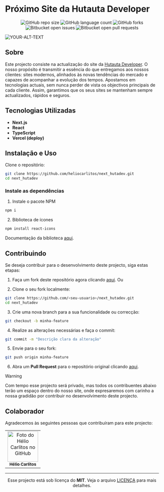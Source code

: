 # Próximo Site da Hutauta Developer

<div align="center">
  
![GitHub repo size](https://img.shields.io/github/repo-size/heliocarlitos/next_hutadev?style=for-the-badge)
![GitHub language count](https://img.shields.io/github/languages/count/heliocarlitos/next_hutadev?style=for-the-badge)
![GitHub forks](https://img.shields.io/github/forks/heliocarlitos/next_hutadev?style=for-the-badge)
![Bitbucket open issues](https://img.shields.io/bitbucket/issues/heliocarlitos/next_hutadev?style=for-the-badge)
![Bitbucket open pull requests](https://img.shields.io/bitbucket/pr-raw/heliocarlitos/next_hutadev?style=for-the-badge)

</div>

<picture>
     <source media="(prefers-color-scheme: dark)" srcset="/demo-dark.webp">
     <source media="(prefers-color-scheme: light)" srcset="/demo-light.webp">
     <img alt="YOUR-ALT-TEXT" src="/demo-light.webp">
</picture>

<!--<picture>
     <source media="(prefers-color-scheme: dark)" srcset="imagens/preview.webp">
     <source media="(prefers-color-scheme: light)" srcset="imagens/preview.webp">
     <img alt="Imagem de demo" src="imagens/preview.webp">
</picture>-->

## Sobre

Este projecto consiste na actualização do site da [Hutauta Developer](https://hutadev.vercel.app/). O nosso propósito é transmitir a essência do que entregamos aos nossos clientes: sites modernos, alinhados às novas tendências do mercado e capazes de acompanhar a evolução dos tempos. Apostamos em tecnologias actuais, sem nunca perder de vista os objectivos principais de cada cliente. Assim, garantimos que os seus sites se mantenham sempre actualizados, rápidos e seguros.

## Tecnologias Utilizadas

- **Next.js**
- **React**
- **TypeScript**
- **Vercel (deploy)**

## Instalação e Uso

Clone o repositório:

```bash
git clone https://github.com/heliocarlitos/next_hutadev.git
cd next_hutadev
```

### Instale as dependências

1. Instale o pacote NPM

```bash
npm i
```

2. Biblioteca de ícones

```bash
npm install react-icons
```

Documentação da biblioteca [aqui](https://react-icons.github.io/react-icons/).

## Contribuindo

Se deseja contribuir para o desenvolvimento deste projecto, siga estas etapas:

1. Faça um fork deste repositório agora clicando [aqui](https://github.com/heliocarlitos/next_hutadev/fork). Ou

2. Clone o seu fork localmente:

```bash
git clone https://github.com/<seu-usuario>/next_hutadev.git
cd next_hutadev
```

3. Crie uma nova branch para a sua funcionalidade ou correcção:

```bash
git checkout -b minha-feature
```

4. Realize as alterações necessárias e faça o commit:

```bash
git commit -m "Descrição clara da alteração"
```

5. Envie para o seu fork:

```bash
git push origin minha-feature
```

6. Abra um **Pull Request** para o repositório original clicando [aqui](https://github.com/heliocarlitos/next_hutadev/pulls).

> [!WARNING]
> Com tempo esse projecto será privado, mas todos os contribuentes abaixo terão um espaço dentro do nosso site, onde expresaremos com carinho a nossa gradidão por contribuir no desenvolvimento deste projecto.

## Colaborador

Agradecemos às seguintes pessoas que contribuíram para este projecto:

<table>
<tr>
<td align="center" title="Ver perfil de Hélio Carlitos">
     <a href="https://github.com/heliocarlitos">
     <img src="https://avatars3.githubusercontent.com/u/112761333" width="100px;" alt="Foto do Hélio Carlitos no GitHub"/><br>
     <sub>
          <b>Hélio Carlitos</b>
     </sub>
     </a>
</td>
</tr>
</table>

<hr/>

<div align="center">
  
Esse projecto está sob licença do **MIT**. Veja o arquivo [LICENÇA](https://github.com/heliocarlitos/next_hutadev/blob/main/LICENSE) para mais detalhes.

</div>

